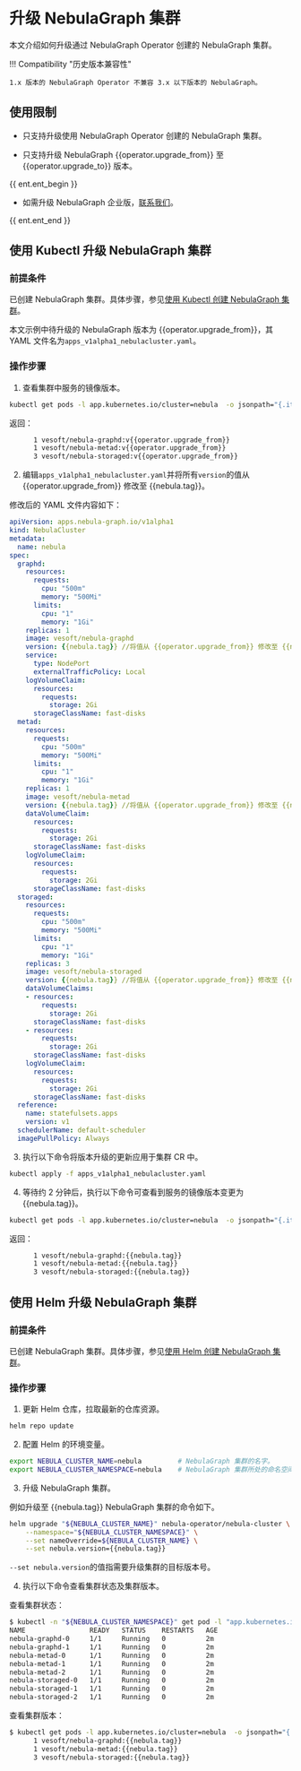# 升级 NebulaGraph 集群

本文介绍如何升级通过 NebulaGraph Operator 创建的 NebulaGraph 集群。


!!! Compatibility "历史版本兼容性"

    1.x 版本的 NebulaGraph Operator 不兼容 3.x 以下版本的 NebulaGraph。

## 使用限制

- 只支持升级使用 NebulaGraph Operator 创建的 NebulaGraph 集群。

- 只支持升级 NebulaGraph {{operator.upgrade_from}} 至 {{operator.upgrade_to}} 版本。

{{ ent.ent_begin }}

- 如需升级 NebulaGraph 企业版，[联系我们](https://www.nebula-graph.com.cn/contact)。

{{ ent.ent_end }}
## 使用 Kubectl 升级 NebulaGraph 集群

### 前提条件

已创建 NebulaGraph 集群。具体步骤，参见[使用 Kubectl 创建 NebulaGraph 集群](3.deploy-nebula-graph-cluster/3.1create-cluster-with-kubectl.md)。

本文示例中待升级的 NebulaGraph 版本为 {{operator.upgrade_from}}，其 YAML 文件名为`apps_v1alpha1_nebulacluster.yaml`。

### 操作步骤

1. 查看集群中服务的镜像版本。

  ```bash
  kubectl get pods -l app.kubernetes.io/cluster=nebula  -o jsonpath="{.items[*].spec.containers[*].image}" |tr -s '[[:space:]]' '\n' |sort |uniq -c
  ```

  返回：

  ```bash
        1 vesoft/nebula-graphd:v{{operator.upgrade_from}}
        1 vesoft/nebula-metad:v{{operator.upgrade_from}}
        3 vesoft/nebula-storaged:v{{operator.upgrade_from}}  
  ```

2. 编辑`apps_v1alpha1_nebulacluster.yaml`并将所有`version`的值从 {{operator.upgrade_from}} 修改至 {{nebula.tag}}。

  修改后的 YAML 文件内容如下：

  ```yaml
  apiVersion: apps.nebula-graph.io/v1alpha1
  kind: NebulaCluster
  metadata:
    name: nebula
  spec:
    graphd:
      resources:
        requests:
          cpu: "500m"
          memory: "500Mi"
        limits:
          cpu: "1"
          memory: "1Gi"
      replicas: 1
      image: vesoft/nebula-graphd
      version: {{nebula.tag}} //将值从 {{operator.upgrade_from}} 修改至 {{nebula.tag}}。
      service:
        type: NodePort
        externalTrafficPolicy: Local
      logVolumeClaim:
        resources:
          requests:
            storage: 2Gi
        storageClassName: fast-disks
    metad:
      resources:
        requests:
          cpu: "500m"
          memory: "500Mi"
        limits:
          cpu: "1"
          memory: "1Gi"
      replicas: 1
      image: vesoft/nebula-metad
      version: {{nebula.tag}} //将值从 {{operator.upgrade_from}} 修改至 {{nebula.tag}}。
      dataVolumeClaim:
        resources:
          requests:
            storage: 2Gi
        storageClassName: fast-disks
      logVolumeClaim:
        resources:
          requests:
            storage: 2Gi
        storageClassName: fast-disks
    storaged:
      resources:
        requests:
          cpu: "500m"
          memory: "500Mi"
        limits:
          cpu: "1"
          memory: "1Gi"
      replicas: 3
      image: vesoft/nebula-storaged
      version: {{nebula.tag}} //将值从 {{operator.upgrade_from}} 修改至 {{nebula.tag}}。
      dataVolumeClaims:
      - resources:
          requests:
            storage: 2Gi
        storageClassName: fast-disks
      - resources:
          requests:
            storage: 2Gi
        storageClassName: fast-disks
      logVolumeClaim:
        resources:
          requests:
            storage: 2Gi
        storageClassName: fast-disks
    reference:
      name: statefulsets.apps
      version: v1
    schedulerName: default-scheduler
    imagePullPolicy: Always
  ```

3. 执行以下命令将版本升级的更新应用于集群 CR 中。
   
  ```bash
  kubectl apply -f apps_v1alpha1_nebulacluster.yaml
  ```

4. 等待约 2 分钟后，执行以下命令可查看到服务的镜像版本变更为 {{nebula.tag}}。
   
  ```bash
  kubectl get pods -l app.kubernetes.io/cluster=nebula  -o jsonpath="{.items[*].spec.containers[*].image}" |tr -s '[[:space:]]' '\n' |sort |uniq -c
  ```

  返回：

  ```bash
        1 vesoft/nebula-graphd:{{nebula.tag}}
        1 vesoft/nebula-metad:{{nebula.tag}}
        3 vesoft/nebula-storaged:{{nebula.tag}}  
  ```

## 使用 Helm 升级 NebulaGraph 集群

### 前提条件

已创建 NebulaGraph 集群。具体步骤，参见[使用 Helm 创建 NebulaGraph 集群](3.deploy-nebula-graph-cluster/3.2create-cluster-with-helm.md)。

### 操作步骤

1. 更新 Helm 仓库，拉取最新的仓库资源。

  ```bash
  helm repo update
  ```

2. 配置 Helm 的环境变量。
   
  ```bash
  export NEBULA_CLUSTER_NAME=nebula         # NebulaGraph 集群的名字。
  export NEBULA_CLUSTER_NAMESPACE=nebula    # NebulaGraph 集群所处的命名空间的名字。
  ```

3. 升级 NebulaGraph 集群。

  例如升级至 {{nebula.tag}} NebulaGraph 集群的命令如下。

  ```bash
  helm upgrade "${NEBULA_CLUSTER_NAME}" nebula-operator/nebula-cluster \
      --namespace="${NEBULA_CLUSTER_NAMESPACE}" \
      --set nameOverride=${NEBULA_CLUSTER_NAME} \
      --set nebula.version={{nebula.tag}}
  ```

  `--set nebula.version`的值指需要升级集群的目标版本号。

4. 执行以下命令查看集群状态及集群版本。

  查看集群状态：

  ```bash
  $ kubectl -n "${NEBULA_CLUSTER_NAMESPACE}" get pod -l "app.kubernetes.io/cluster=${NEBULA_CLUSTER_NAME}"
  NAME                READY   STATUS    RESTARTS   AGE
  nebula-graphd-0     1/1     Running   0          2m
  nebula-graphd-1     1/1     Running   0          2m
  nebula-metad-0      1/1     Running   0          2m
  nebula-metad-1      1/1     Running   0          2m
  nebula-metad-2      1/1     Running   0          2m
  nebula-storaged-0   1/1     Running   0          2m
  nebula-storaged-1   1/1     Running   0          2m
  nebula-storaged-2   1/1     Running   0          2m
  ```

  查看集群版本：

  ```bash
  $ kubectl get pods -l app.kubernetes.io/cluster=nebula  -o jsonpath="{.items[*].spec.containers[*].image}" |tr -s '[[:space:]]' '\n' |sort |uniq -c
        1 vesoft/nebula-graphd:{{nebula.tag}}
        1 vesoft/nebula-metad:{{nebula.tag}}
        3 vesoft/nebula-storaged:{{nebula.tag}}
  ```
